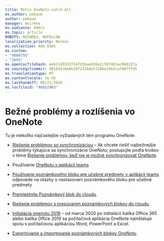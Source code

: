```yaml
---
title: Motív OneNotu catch All
ms.author: pebaum
author: pebaum
manager: mnirkhe
ms.audience: Admin
ms.topic: article
ROBOTS: NOINDEX, NOFOLLOW
localization_priority: Normal
ms.collection: Adm_O365
ms.custom:
- "9000755"
- "2695"
ms.openlocfilehash: ee621d55537347d3bae836e2cf074b1ac0b8237a
ms.sourcegitcommit: 9818d3c8e6b10f23244e51286e2463caf48fffd5
ms.translationtype: MT
ms.contentlocale: sk-SK
ms.lasthandoff: 08/21/2020
ms.locfileid: "46852903"
---
```

# <a name="common-issues-and-resolutions-with-onenote"></a>Bežné problémy a rozlíšenia vo OneNote

Tu je niekoľko najčastejšie vyžiadaných tém programu OneNote:

- [Riešenie problémov so synchronizáciou](https://support.office.com/article/299495ef-66d1-448f-90c1-b785a6968d45) – Ak chcete riešiť najbežnejšie problémy týkajúce sa synchronizácie OneNotu, postupujte podľa krokov v téme [Riešenie problémov, keď nie je možné synchronizovať OneNote](https://support.office.com/article/Fix-issues-when-you-can-t-sync-OneNote-299495ef-66d1-448f-90c1-b785a6968d45).

- Používanie [OneNotu v aplikácii teams](https://support.microsoft.com/office/0ec78cc3-ba3b-4279-a88e-aa40af9865c2) 

- [Používanie poznámkového bloku pre učebné predmety v aplikácii teams](https://support.office.com/article/bd77f11f-27cd-4d41-bfbd-2b11799f1440) odpovede na otázky o nastavovaní poznámkového bloku pre učebné predmety

- [Premiestnite Poznámkový blok do cloudu](https://support.office.com/article/d5c28b91-7b9c-45be-8f0c-529bdbba019a).

- [Riešenie problémov s presúvaním poznámkových blokov do cloudu](https://support.office.com/article/70528107-11dc-4f3f-b695-b150059dfd78).

- [Inštalácia onenotu 2016](https://support.office.com/article/c08068d8-b517-4464-9ff2-132cb9c45c08) – od marca 2020 po inštalácii balíka Office 365 alebo balíka Office 2019 sa počítačová aplikácia OneNote nainštaluje spolu s počítačovou aplikáciou Word, PowerPoint a Excel.

- [Exportovanie a importovanie poznámkových blokov OneNotu](https://support.office.com/article/a4b60da5-8f33-464e-b1ba-b95ce540f309).
